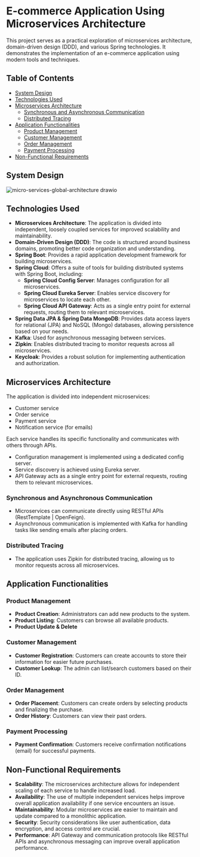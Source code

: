 # E-commerce Application Using Microservices Architecture

This project serves as a practical exploration of microservices architecture, domain-driven design (DDD), and various Spring technologies. It demonstrates the implementation of an e-commerce application using modern tools and techniques.

## Table of Contents
- [System Design](#system-design)
- [Technologies Used](#technologies-used)
- [Microservices Architecture](#microservices-architecture)
  - [Synchronous and Asynchronous Communication](#synchronous-and-asynchronous-communication)
  - [Distributed Tracing](#distributed-tracing)
- [Application Functionalities](#application-functionalities)
  - [Product Management](#product-management)
  - [Customer Management](#customer-management)
  - [Order Management](#order-management)
  - [Payment Processing](#payment-processing)
- [Non-Functional Requirements](#non-functional-requirements)

## System Design
![micro-services-global-architecture drawio](https://github.com/AliBnh/ecommerceMicroservices/assets/107149305/d8b536ed-2c47-41b6-a37a-387b3a722b4c)

## Technologies Used
- **Microservices Architecture**: The application is divided into independent, loosely coupled services for improved scalability and maintainability.
- **Domain-Driven Design (DDD)**: The code is structured around business domains, promoting better code organization and understanding.
- **Spring Boot**: Provides a rapid application development framework for building microservices.
- **Spring Cloud**: Offers a suite of tools for building distributed systems with Spring Boot, including:
  - **Spring Cloud Config Server**: Manages configuration for all microservices.
  - **Spring Cloud Eureka Server**: Enables service discovery for microservices to locate each other.
  - **Spring Cloud API Gateway**: Acts as a single entry point for external requests, routing them to relevant microservices.
- **Spring Data JPA & Spring Data MongoDB**: Provides data access layers for relational (JPA) and NoSQL (Mongo) databases, allowing persistence based on your needs.
- **Kafka**: Used for asynchronous messaging between services.
- **Zipkin**: Enables distributed tracing to monitor requests across all microservices.
- **Keycloak**: Provides a robust solution for implementing authentication and authorization.

## Microservices Architecture
The application is divided into independent microservices:
- Customer service
- Order service
- Payment service
- Notification service (for emails)

Each service handles its specific functionality and communicates with others through APIs.
- Configuration management is implemented using a dedicated config server.
- Service discovery is achieved using Eureka server.
- API Gateway acts as a single entry point for external requests, routing them to relevant microservices.

### Synchronous and Asynchronous Communication
- Microservices can communicate directly using RESTful APIs (RestTemplate | OpenFeign).
- Asynchronous communication is implemented with Kafka for handling tasks like sending emails after placing orders.

### Distributed Tracing
- The application uses Zipkin for distributed tracing, allowing us to monitor requests across all microservices.

## Application Functionalities

### Product Management
- **Product Creation**: Administrators can add new products to the system.
- **Product Listing**: Customers can browse all available products.
- **Product Update & Delete**

### Customer Management
- **Customer Registration**: Customers can create accounts to store their information for easier future purchases.
- **Customer Lookup**: The admin can list/search customers based on their ID.

### Order Management
- **Order Placement**: Customers can create orders by selecting products and finalizing the purchase.
- **Order History**: Customers can view their past orders.

### Payment Processing
- **Payment Confirmation**: Customers receive confirmation notifications (email) for successful payments.

## Non-Functional Requirements
- **Scalability**: The microservices architecture allows for independent scaling of each service to handle increased load.
- **Availability**: The use of multiple independent services helps improve overall application availability if one service encounters an issue.
- **Maintainability**: Modular microservices are easier to maintain and update compared to a monolithic application.
- **Security**: Security considerations like user authentication, data encryption, and access control are crucial.
- **Performance**: API Gateway and communication protocols like RESTful APIs and asynchronous messaging can improve overall application performance.
```
